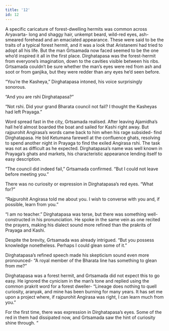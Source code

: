 ```yaml
---
title: '12'
id: 12
---
```


A specific caricature of forest-dwelling hermits was common across Aryavarta- long and shaggy hair, unkempt beard, wild-red eyes, ash-smeared forehead and an emaciated appearance. These were said to be the traits of a typical forest hermit, and it was a look that Aristanemi had tried to adopt all his life. But the man Grtsamada now faced seemed to be the one who’d inspired it all in the first place. Dirghatapasa was the forest-hermit from everyone’s imagination, down to the cavities visible between his ribs. Grtsamada couldn’t be sure whether the man’s eyes were red from ash and soot or from ganjika, but they were redder than any eyes he’d seen before. 

“You’re the Kasheya,” Dirghatapasa intoned, his voice surprisingly sonorous. 

“And you are rshi Dirghatapasa?”

“Not rshi. Did your grand Bharata council not fail? I thought the Kasheyas had left Prayaga.”

Word spread fast in the city, Grtsamada realised. After leaving Ajamidha’s hall he’d almost boarded the boat and sailed for Kashi right away. But rajpurohit Angirasa’s words came back to him when his rage subsided- find Dirghatapasa. He bid Ketumana farewell at the confluence ghats, resolving to spend another night in Prayaga to find the exiled Angirasa rshi. The task was not as difficult as he expected. Dirghatapasa’s name was well known in Prayaga’s ghats and markets, his characteristic appearance lending itself to easy description. 

“The council did indeed fail,” Grtsamada confirmed. “But I could not leave before meeting you.”

There was no curiosity or expression in Dirghatapasa’s red eyes. “What for?”

“Rajpurohit Angirasa told me about you. I wish to converse with you and, if possible, learn from you.”

“I am no teacher.” Dirghatapasa was terse, but there was something well-constructed in his pronunciation. He spoke in the same vein as one recited the prayers, making his dialect sound more refined than the prakrits of Prayaga and Kashi. 

Despite the brevity, Grtsamada was already intrigued. “But you possess knowledge nonetheless. Perhaps I could glean some of it.”

Dirghatapasa’s refined speech made his skepticism sound even more pronounced- “A royal member of the Bharata line has something to glean from me?” 

Dirghatapasa was a forest hermit, and Grtsamada did not expect this to go easy. He ignored the cynicism in the man’s tone and replied using the common prakrit word for a forest dweller- “Lineage does nothing to quell curiosity, aranyak, and mine has been burning for many years. It has set me upon a project where, if rajpurohit Angirasa was right, I can learn much from you.”

For the first time, there was expression in Dirghatapasa’s eyes. Some of the red in them had dissipated now, and Grtsamada saw the hint of curiosity shine through. “